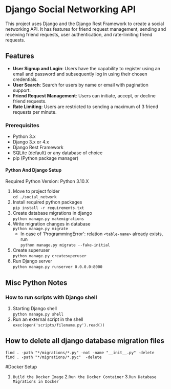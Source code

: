 
# Django Social Networking API

This project uses Django and the Django Rest Framework to create a social networking API. It has features for friend request management, sending and receiving friend requests, user authentication, and rate-limiting friend requests.

## Features

- **User Signup and Login**: Users have the capability to register using an email and password and subsequently log in using their chosen credentials.
- **User Search**: Search for users by name or email with pagination support.
- **Friend Request Management**: Users can initiate, accept, or decline friend requests.
- **Rate Limiting**: Users are restricted to sending a maximum of 3 friend requests per minute.


### Prerequisites

- Python 3.x
- Django 3.x or 4.x
- Django Rest Framework
- SQLite (default) or any database of choice
- pip (Python package manager)
#### Python And Django Setup
Required Python Version: Python 3.10.X

1. Move to project folder  
    `cd ./social_network`
2. Install required python packages  
    `pip install -r requirements.txt`
3. Create database migrations in django  
    `python manage.py makemigrations `
4. Write migration changes in database  
    `python manage.py migrate `
   - In case of 'ProgrammingError': relation `<table-name>` already exists, run  
        `python manage.py migrate --fake-initial `
5.  Create superuser  
    `python manage.py createsuperuser `
6.  Run Django server  
    `python manage.py runserver 0.0.0.0:8000 `



## Misc Python Notes
### How to run scripts with Django shell
1. Starting Django shell  
    `python manage.py shell `  
2. Run an external script in the shell  
    `exec(open('scripts/filename.py').read())`
## How to delete all django database migration files
`find . -path "*/migrations/*.py" -not -name "__init__.py" -delete`  
`find . -path "*/migrations/*.pyc"  -delete`  



#Docker Setup 
1. `Build the Docker Image`
2.`Run the Docker Container`
3.`Run Database Migrations in Docker`
 

